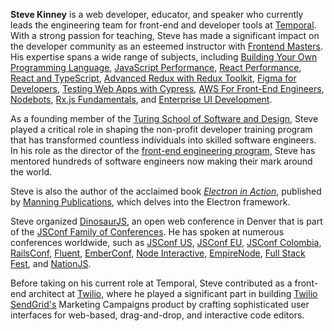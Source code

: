 **Steve Kinney** is a web developer, educator, and speaker who currently leads the engineering team for front-end and developer tools at [Temporal][temp]. With a strong passion for teaching, Steve has made a significant impact on the developer community as an esteemed instructor with [Frontend Masters][0]. His expertise spans a wide range of subjects, including [Building Your Own Programming Language](https://frontendmasters.com/courses/programming-language/), [JavaScript Performance](https://frontendmasters.com/courses/web-performance/), [React Performance](https://frontendmasters.com/courses/react-performance/), [React and TypeScript](https://frontendmasters.com/courses/react-typescript-v2/), [Advanced Redux with Redux Toolkit](https://frontendmasters.com/courses/advanced-redux/), [Figma for Developers](https://frontendmasters.com/courses/figma/), [Testing Web Apps with Cypress](https://frontendmasters.com/courses/cypress/), [AWS For Front-End Engineers](https://frontendmasters.com/courses/aws-v2/), [Nodebots](https://frontendmasters.com/courses/nodebots/), [Rx.js Fundamentals](https://frontendmasters.com/courses/rx-js/), and [Enterprise UI Development](https://frontendmasters.com/workshops/enterprise-ui-dev/).

As a founding member of the [Turing School of Software and Design][8], Steve played a critical role in shaping the non-profit developer training program that has transformed countless individuals into skilled software engineers. In his role as the director of the [front-end engineering program][9], Steve has mentored hundreds of software engineers now making their mark around the world.

Steve is also the author of the acclaimed book [_Electron in Action_][10], published by [Manning Publications][11], which delves into the Electron framework.

Steve organized [DinosaurJS][12], an open web conference in Denver that is part of the [JSConf Family of Conferences][13]. He has spoken at numerous conferences worldwide, such as [JSConf US][14], [JSConf EU][15], [JSConf Colombia][16], [RailsConf][17], [Fluent][18], [EmberConf][19], [Node Interactive][20], [EmpireNode][21], [Full Stack Fest][22], and [NationJS][24].

Before taking on his current role at Temporal, Steve contributed as a front-end architect at [Twilio][25], where he played a significant part in building [Twilio SendGrid's][26] Marketing Campaigns product by crafting sophisticated user interfaces for web-based, drag-and-drop, and interactive code editors.

[temp]: https://temporal.io
[0]: https://frontendmasters.com/teachers/steve-kinney/
[8]: https://turing.edu
[9]: https://frontend.turing.edu
[10]: https://bit.ly/electronjs
[11]: https://manning.com
[12]: https://dinosaurjs.org
[13]: https://jsconf.com
[14]: http://jsconf.us
[15]: https://jsconf.eu
[16]: https://jsconf.co
[17]: https://railsconf.com
[18]: https://conferences.oreilly.com/fluent/fl-ca
[19]: http://emberconf.com
[20]: http://events.linuxfoundation.org/events/archive/2016/node-interactive
[21]: http://2015.empirenode.org
[22]: https://conferences.codegram.com/conferences/fsf2017
[24]: http://nationjs.com
[25]: https://twilio.com
[26]: https://sendgrid.com
